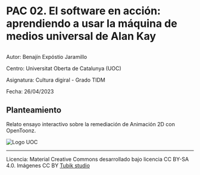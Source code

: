 # PAC 02. El software en acción: aprendiendo a usar la máquina de medios universal de Alan Kay

## 

Autor: Benajín Expóstio Jaramillo

Centro: Universitat Oberta de Catalunya (UOC)

Asignatura: Cultura digiral - Grado TIDM

Fecha: 26/04/2023


## Planteamiento
Relato ensayo interactivo sobre la remediación de Animación 2D con OpenToonz.

![Logo UOC](https://bexpositoj.github.io/PEC02/img/uoclogo.png) 



----

Licencia: Material Creative Commons desarrollado bajo licencia CC BY-SA 4.0. Imágenes CC BY [Tubik studio](https://blog.tubikstudio.com/how-to-create-original-flat-illustrations-designers-tips/) 

